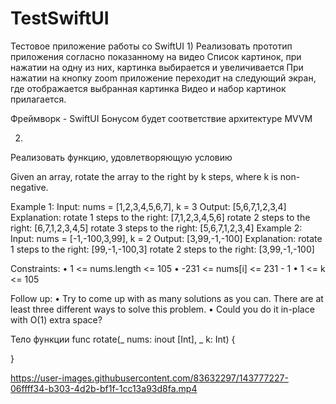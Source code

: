 # TestSwiftUI
Тестовое  приложение работы со SwiftUI
1)
Реализовать прототип приложения согласно показанному на видео
Список картинок, при нажатии на одну из них, картинка выбирается и увеличивается
При нажатии на кнопку zoom приложение переходит на следующий экран, где отображается выбранная картинка
Видео и набор картинок прилагается.
 
Фреймворк - SwiftUI
Бонусом будет соответствие  архитектуре MVVM
 
2)
Реализовать функцию, удовлетворяющую условию
 
Given an array, rotate the array to the right by k steps, where k is non-negative.
 
Example 1:
Input: nums = [1,2,3,4,5,6,7], k = 3
Output: [5,6,7,1,2,3,4]
Explanation:
rotate 1 steps to the right: [7,1,2,3,4,5,6]
rotate 2 steps to the right: [6,7,1,2,3,4,5]
rotate 3 steps to the right: [5,6,7,1,2,3,4]
Example 2:
Input: nums = [-1,-100,3,99], k = 2
Output: [3,99,-1,-100]
Explanation:
rotate 1 steps to the right: [99,-1,-100,3]
rotate 2 steps to the right: [3,99,-1,-100]
 
Constraints:
 • 1 <= nums.length <= 105
 • -231 <= nums[i] <= 231 - 1
 • 1 <= k <= 105
 
Follow up:
 • Try to come up with as many solutions as you can. There are at least three different ways to solve this problem.
 • Could you do it in-place with O(1) extra space?

Тело функции
func rotate(_ nums: inout [Int], _ k: Int) {
        
}


https://user-images.githubusercontent.com/83632297/143777227-06ffff34-b303-4d2b-bf1f-1cc13a93d8fa.mp4

